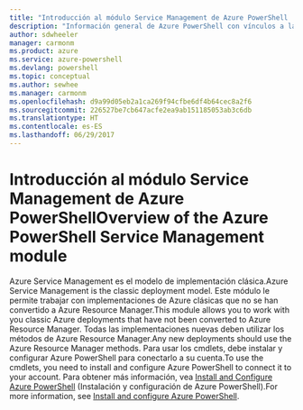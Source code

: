 ```yaml
---
title: "Introducción al módulo Service Management de Azure PowerShell | Microsoft Docs"
description: "Información general de Azure PowerShell con vínculos a la instalación y configuración."
author: sdwheeler
manager: carmonm
ms.product: azure
ms.service: azure-powershell
ms.devlang: powershell
ms.topic: conceptual
ms.author: sewhee
ms.manager: carmonm
ms.openlocfilehash: d9a99d05eb2a1ca269f94cfbe6df4b64cec8a2f6
ms.sourcegitcommit: 226527be7cb647acfe2ea9ab151185053ab3c6db
ms.translationtype: HT
ms.contentlocale: es-ES
ms.lasthandoff: 06/29/2017
---
```

# <a name="overview-of-the-azure-powershell-service-management-module"></a><span data-ttu-id="9116d-103">Introducción al módulo Service Management de Azure PowerShell</span><span class="sxs-lookup"><span data-stu-id="9116d-103">Overview of the Azure PowerShell Service Management module</span></span>

<span data-ttu-id="9116d-104">Azure Service Management es el modelo de implementación clásica.</span><span class="sxs-lookup"><span data-stu-id="9116d-104">Azure Service Management is the classic deployment model.</span></span> <span data-ttu-id="9116d-105">Este módulo le permite trabajar con implementaciones de Azure clásicas que no se han convertido a Azure Resource Manager.</span><span class="sxs-lookup"><span data-stu-id="9116d-105">This module allows you to work with you classic Azure deployments that have not been converted to Azure Resource Manager.</span></span> <span data-ttu-id="9116d-106">Todas las implementaciones nuevas deben utilizar los métodos de Azure Resource Manager.</span><span class="sxs-lookup"><span data-stu-id="9116d-106">Any new deployments should use the Azure Resource Manager methods.</span></span> <span data-ttu-id="9116d-107">Para usar los cmdlets, debe instalar y configurar Azure PowerShell para conectarlo a su cuenta.</span><span class="sxs-lookup"><span data-stu-id="9116d-107">To use the cmdlets, you need to install and configure Azure PowerShell to connect it to your account.</span></span> <span data-ttu-id="9116d-108">Para obtener más información, vea [Install and Configure Azure PowerShell](install-azure-ps.md) (Instalación y configuración de Azure PowerShell).</span><span class="sxs-lookup"><span data-stu-id="9116d-108">For more information, see [Install and configure Azure PowerShell](install-azure-ps.md).</span></span>
